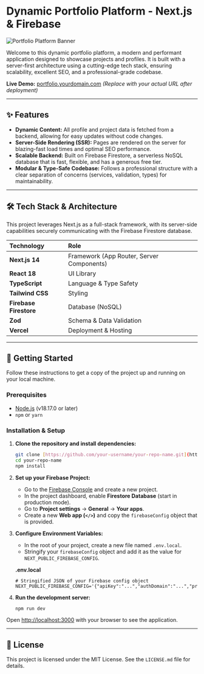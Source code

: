 # Dynamic Portfolio Platform - Next.js & Firebase

![Portfolio Platform Banner](https://placehold.co/1200x600/111827/7C3AED?text=Dynamic+Portfolio+Platform)

Welcome to this dynamic portfolio platform, a modern and performant application designed to showcase projects and profiles. It is built with a server-first architecture using a cutting-edge tech stack, ensuring scalability, excellent SEO, and a professional-grade codebase.

**Live Demo:** [portfolio.yourdomain.com](https://yourdomain.com) *(Replace with your actual URL after deployment)*

---

## ✨ Features

- **Dynamic Content:** All profile and project data is fetched from a backend, allowing for easy updates without code changes.
- **Server-Side Rendering (SSR):** Pages are rendered on the server for blazing-fast load times and optimal SEO performance.
- **Scalable Backend:** Built on Firebase Firestore, a serverless NoSQL database that is fast, flexible, and has a generous free tier.
- **Modular & Type-Safe Codebase:** Follows a professional structure with a clear separation of concerns (services, validation, types) for maintainability.

---

## 🛠️ Tech Stack & Architecture

This project leverages Next.js as a full-stack framework, with its server-side capabilities securely communicating with the Firebase Firestore database.

| Technology | Role |
| :--- | :--- |
| **Next.js 14** | Framework (App Router, Server Components) |
| **React 18** | UI Library |
| **TypeScript** | Language & Type Safety |
| **Tailwind CSS** | Styling |
| **Firebase Firestore** | Database (NoSQL) |
| **Zod** | Schema & Data Validation |
| **Vercel** | Deployment & Hosting |

---

## 🚀 Getting Started

Follow these instructions to get a copy of the project up and running on your local machine.

### Prerequisites

- [Node.js](https://nodejs.org/) (v18.17.0 or later)
- `npm` or `yarn`

### Installation & Setup

1.  **Clone the repository and install dependencies:**
    ```bash
    git clone [https://github.com/your-username/your-repo-name.git](https://github.com/your-username/your-repo-name.git)
    cd your-repo-name
    npm install
    ```

2.  **Set up your Firebase Project:**
    - Go to the [Firebase Console](https://console.firebase.google.com/) and create a new project.
    - In the project dashboard, enable **Firestore Database** (start in production mode).
    - Go to **Project settings** -> **General** -> **Your apps**.
    - Create a new **Web app (`</>`)** and copy the `firebaseConfig` object that is provided.

3.  **Configure Environment Variables:**
    - In the root of your project, create a new file named `.env.local`.
    - Stringify your `firebaseConfig` object and add it as the value for `NEXT_PUBLIC_FIREBASE_CONFIG`.

    **.env.local**
    ```
    # Stringified JSON of your Firebase config object
    NEXT_PUBLIC_FIREBASE_CONFIG='{"apiKey":"...","authDomain":"...","projectId":"...","storageBucket":"...","messagingSenderId":"...","appId":"..."}'
    ```

4.  **Run the development server:**
    ```bash
    npm run dev
    ```

Open [http://localhost:3000](http://localhost:3000) with your browser to see the application.

---

## 📜 License

This project is licensed under the MIT License. See the `LICENSE.md` file for details.
